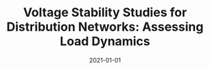 ---
title: "Voltage Stability Studies for Distribution Networks: Assessing Load Dynamics"
collection: publications
permalink: /publication/voltage_stability
date: 2021-01-01
venue: 'IEEE PES Innovative Smart Grid Technologies - Asia (ISGT Asia)'
link: 'https://doi.org/10.1109/ISGTAsia49270.2021.9715701'
paperurl: 'http://rkravis.github.io/files/paper1.pdf'
citation: 'R. Kravis, I. Petersen and E. Ratnam, "Voltage Stability Studies for Distribution Networks: Assessing Load Dynamics," 2021 IEEE PES Innovative Smart Grid Technologies - Asia (ISGT Asia), 2021, pp. 1-5, doi: 10.1109/ISGTAsia49270.2021.9715701.'
---